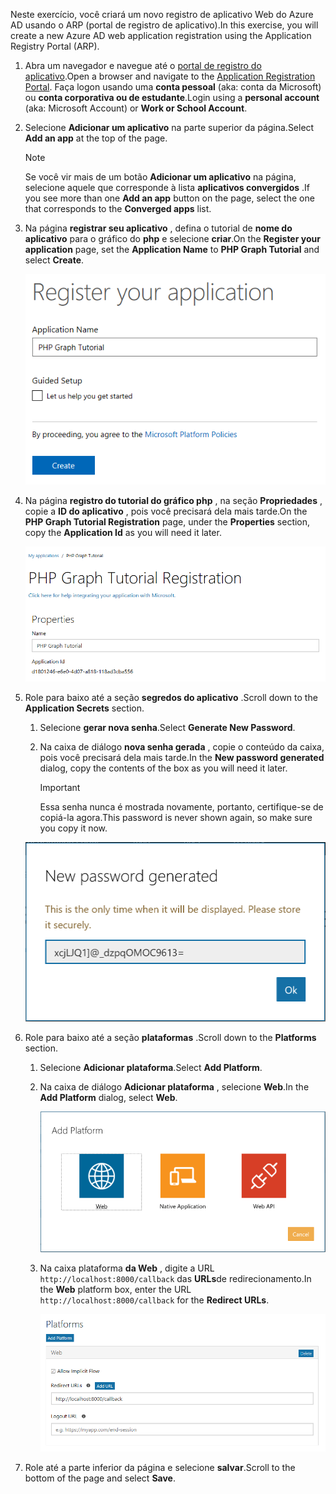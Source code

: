 <!-- markdownlint-disable MD002 MD041 -->

<span data-ttu-id="df471-101">Neste exercício, você criará um novo registro de aplicativo Web do Azure AD usando o ARP (portal de registro de aplicativo).</span><span class="sxs-lookup"><span data-stu-id="df471-101">In this exercise, you will create a new Azure AD web application registration using the Application Registry Portal (ARP).</span></span>

1. <span data-ttu-id="df471-102">Abra um navegador e navegue até o [portal de registro do aplicativo](https://apps.dev.microsoft.com).</span><span class="sxs-lookup"><span data-stu-id="df471-102">Open a browser and navigate to the [Application Registration Portal](https://apps.dev.microsoft.com).</span></span> <span data-ttu-id="df471-103">Faça logon usando uma **conta pessoal** (aka: conta da Microsoft) ou **conta corporativa ou de estudante**.</span><span class="sxs-lookup"><span data-stu-id="df471-103">Login using a **personal account** (aka: Microsoft Account) or **Work or School Account**.</span></span>

1. <span data-ttu-id="df471-104">Selecione **Adicionar um aplicativo** na parte superior da página.</span><span class="sxs-lookup"><span data-stu-id="df471-104">Select **Add an app** at the top of the page.</span></span>

    > [!NOTE]
    > <span data-ttu-id="df471-105">Se você vir mais de um botão **Adicionar um aplicativo** na página, selecione aquele que corresponde à lista **aplicativos convergidos** .</span><span class="sxs-lookup"><span data-stu-id="df471-105">If you see more than one **Add an app** button on the page, select the one that corresponds to the **Converged apps** list.</span></span>

1. <span data-ttu-id="df471-106">Na página **registrar seu aplicativo** , defina o tutorial de **nome do aplicativo** para o gráfico do **php** e selecione **criar**.</span><span class="sxs-lookup"><span data-stu-id="df471-106">On the **Register your application** page, set the **Application Name** to **PHP Graph Tutorial** and select **Create**.</span></span>

    ![Captura de tela da criação de um novo aplicativo no site do portal de registro de aplicativo](./images/arp-create-app-01.png)

1. <span data-ttu-id="df471-108">Na página **registro do tutorial do gráfico php** , na seção **Propriedades** , copie a **ID do aplicativo** , pois você precisará dela mais tarde.</span><span class="sxs-lookup"><span data-stu-id="df471-108">On the **PHP Graph Tutorial Registration** page, under the **Properties** section, copy the **Application Id** as you will need it later.</span></span>

    ![Captura de tela da ID do aplicativo recém-criado](./images/arp-create-app-02.png)

1. <span data-ttu-id="df471-110">Role para baixo até a seção **segredos do aplicativo** .</span><span class="sxs-lookup"><span data-stu-id="df471-110">Scroll down to the **Application Secrets** section.</span></span>

    1. <span data-ttu-id="df471-111">Selecione **gerar nova senha**.</span><span class="sxs-lookup"><span data-stu-id="df471-111">Select **Generate New Password**.</span></span>
    1. <span data-ttu-id="df471-112">Na caixa de diálogo **nova senha gerada** , copie o conteúdo da caixa, pois você precisará dela mais tarde.</span><span class="sxs-lookup"><span data-stu-id="df471-112">In the **New password generated** dialog, copy the contents of the box as you will need it later.</span></span>

        > [!IMPORTANT]
        > <span data-ttu-id="df471-113">Essa senha nunca é mostrada novamente, portanto, certifique-se de copiá-la agora.</span><span class="sxs-lookup"><span data-stu-id="df471-113">This password is never shown again, so make sure you copy it now.</span></span>

    ![Captura de tela da senha do aplicativo recém-criado](./images/arp-create-app-03.png)

1. <span data-ttu-id="df471-115">Role para baixo até a seção **plataformas** .</span><span class="sxs-lookup"><span data-stu-id="df471-115">Scroll down to the **Platforms** section.</span></span>

    1. <span data-ttu-id="df471-116">Selecione **Adicionar plataforma**.</span><span class="sxs-lookup"><span data-stu-id="df471-116">Select **Add Platform**.</span></span>
    1. <span data-ttu-id="df471-117">Na caixa de diálogo **Adicionar plataforma** , selecione **Web**.</span><span class="sxs-lookup"><span data-stu-id="df471-117">In the **Add Platform** dialog, select **Web**.</span></span>

        ![Captura de tela criando uma plataforma para o aplicativo](./images/arp-create-app-04.png)

    1. <span data-ttu-id="df471-119">Na caixa plataforma **da Web** , digite a URL `http://localhost:8000/callback` das **URLs**de redirecionamento.</span><span class="sxs-lookup"><span data-stu-id="df471-119">In the **Web** platform box, enter the URL `http://localhost:8000/callback` for the **Redirect URLs**.</span></span>

        ![Captura de tela da nova plataforma Web adicionada para o aplicativo](./images/arp-create-app-05.png)

1. <span data-ttu-id="df471-121">Role até a parte inferior da página e selecione **salvar**.</span><span class="sxs-lookup"><span data-stu-id="df471-121">Scroll to the bottom of the page and select **Save**.</span></span>